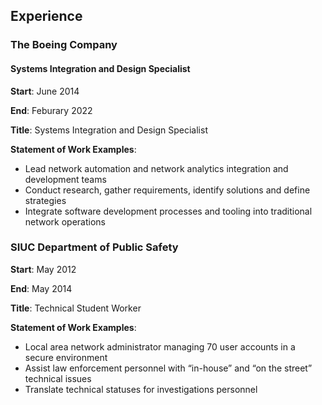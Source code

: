 ## Experience

### The Boeing Company

#### Systems Integration and Design Specialist

**Start**: June 2014

**End**: Feburary 2022

**Title**: Systems Integration and Design Specialist

**Statement of Work Examples**:

  - Lead network automation and network
    analytics integration and development teams
  - Conduct research, gather requirements,
    identify solutions and define strategies
  - Integrate software development processes
    and tooling into traditional network operations
    
    
### SIUC Department of Public Safety

**Start**: May 2012

**End**: May 2014

**Title**: Technical Student Worker

**Statement of Work Examples**:

  - Local area network administrator managing
    70 user accounts in a secure environment
  - Assist law enforcement personnel with
    “in-house” and “on the street” technical issues
  - Translate technical statuses for
    investigations personnel
